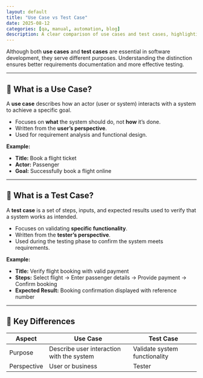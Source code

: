 ```yaml
---
layout: default
title: "Use Case vs Test Case"
date: 2025-08-12
categories: [qa, manual, automation, blog]
description: A clear comparison of use cases and test cases, highlighting their purpose, structure, and differences in software development.
---
```


Although both **use cases** and **test cases** are essential in software development, they serve different purposes. Understanding the distinction ensures better requirements documentation and more effective testing.

---

## 📌 What is a Use Case?

A **use case** describes how an actor (user or system) interacts with a system to achieve a specific goal.  
- Focuses on **what** the system should do, not **how** it’s done.  
- Written from the **user’s perspective**.  
- Used for requirement analysis and functional design.

**Example:**  
- **Title:** Book a flight ticket  
- **Actor:** Passenger  
- **Goal:** Successfully book a flight online

---

## 📌 What is a Test Case?

A **test case** is a set of steps, inputs, and expected results used to verify that a system works as intended.  
- Focuses on validating **specific functionality**.  
- Written from the **tester’s perspective**.  
- Used during the testing phase to confirm the system meets requirements.

**Example:**  
- **Title:** Verify flight booking with valid payment  
- **Steps:** Select flight → Enter passenger details → Provide payment → Confirm booking  
- **Expected Result:** Booking confirmation displayed with reference number

---

## 📌 Key Differences

| Aspect            | Use Case                                      | Test Case                                   |
|-------------------|-----------------------------------------------|---------------------------------------------|
| Purpose           | Describe user interaction with the system     | Validate system functionality               |
| Perspective       | User or business                              | Tester
